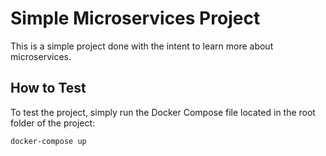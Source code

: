 # Simple Microservices Project

This is a simple project done with the intent to learn more about microservices.

## How to Test

To test the project, simply run the Docker Compose file located in the root folder of the project:

```bash
docker-compose up
